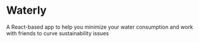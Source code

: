 # Waterly

A React-based app to help you minimize your water consumption and work with friends to curve sustainability issues
